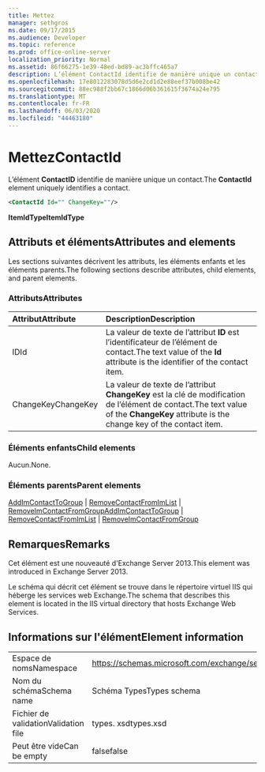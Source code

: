 ```yaml
---
title: Mettez
manager: sethgros
ms.date: 09/17/2015
ms.audience: Developer
ms.topic: reference
ms.prod: office-online-server
localization_priority: Normal
ms.assetid: 86f66275-1e39-48ed-bd89-ac3bffc465a7
description: L’élément ContactId identifie de manière unique un contact.
ms.openlocfilehash: 17e8012283078d5d6e2cd1d2e88eef37b008be42
ms.sourcegitcommit: 88ec988f2bb67c1866d06b361615f3674a24e795
ms.translationtype: MT
ms.contentlocale: fr-FR
ms.lasthandoff: 06/03/2020
ms.locfileid: "44463180"
---
```

# <a name="contactid"></a><span data-ttu-id="8a5d0-103">Mettez</span><span class="sxs-lookup"><span data-stu-id="8a5d0-103">ContactId</span></span>

<span data-ttu-id="8a5d0-104">L’élément **ContactID** identifie de manière unique un contact.</span><span class="sxs-lookup"><span data-stu-id="8a5d0-104">The **ContactId** element uniquely identifies a contact.</span></span> 
  
```XML
<ContactId Id="" ChangeKey=""/>
```

 <span data-ttu-id="8a5d0-105">**ItemIdType**</span><span class="sxs-lookup"><span data-stu-id="8a5d0-105">**ItemIdType**</span></span>
## <a name="attributes-and-elements"></a><span data-ttu-id="8a5d0-106">Attributs et éléments</span><span class="sxs-lookup"><span data-stu-id="8a5d0-106">Attributes and elements</span></span>

<span data-ttu-id="8a5d0-107">Les sections suivantes décrivent les attributs, les éléments enfants et les éléments parents.</span><span class="sxs-lookup"><span data-stu-id="8a5d0-107">The following sections describe attributes, child elements, and parent elements.</span></span>
  
### <a name="attributes"></a><span data-ttu-id="8a5d0-108">Attributs</span><span class="sxs-lookup"><span data-stu-id="8a5d0-108">Attributes</span></span>

|<span data-ttu-id="8a5d0-109">**Attribut**</span><span class="sxs-lookup"><span data-stu-id="8a5d0-109">**Attribute**</span></span>|<span data-ttu-id="8a5d0-110">**Description**</span><span class="sxs-lookup"><span data-stu-id="8a5d0-110">**Description**</span></span>|
|:-----|:-----|
|<span data-ttu-id="8a5d0-111">ID</span><span class="sxs-lookup"><span data-stu-id="8a5d0-111">Id</span></span>  <br/> |<span data-ttu-id="8a5d0-112">La valeur de texte de l’attribut **ID** est l’identificateur de l’élément de contact.</span><span class="sxs-lookup"><span data-stu-id="8a5d0-112">The text value of the **Id** attribute is the identifier of the contact item.</span></span>  <br/> |
|<span data-ttu-id="8a5d0-113">ChangeKey</span><span class="sxs-lookup"><span data-stu-id="8a5d0-113">ChangeKey</span></span>  <br/> |<span data-ttu-id="8a5d0-114">La valeur de texte de l’attribut **ChangeKey** est la clé de modification de l’élément de contact.</span><span class="sxs-lookup"><span data-stu-id="8a5d0-114">The text value of the **ChangeKey** attribute is the change key of the contact item.</span></span>  <br/> |
   
### <a name="child-elements"></a><span data-ttu-id="8a5d0-115">Éléments enfants</span><span class="sxs-lookup"><span data-stu-id="8a5d0-115">Child elements</span></span>

<span data-ttu-id="8a5d0-116">Aucun.</span><span class="sxs-lookup"><span data-stu-id="8a5d0-116">None.</span></span>
  
### <a name="parent-elements"></a><span data-ttu-id="8a5d0-117">Éléments parents</span><span class="sxs-lookup"><span data-stu-id="8a5d0-117">Parent elements</span></span>

<span data-ttu-id="8a5d0-118">[AddImContactToGroup](addimcontacttogroup.md)  |  [RemoveContactFromImList](removecontactfromimlist.md)  |  [RemoveImContactFromGroup](removeimcontactfromgroup.md)</span><span class="sxs-lookup"><span data-stu-id="8a5d0-118">[AddImContactToGroup](addimcontacttogroup.md) | [RemoveContactFromImList](removecontactfromimlist.md) | [RemoveImContactFromGroup](removeimcontactfromgroup.md)</span></span>
  
## <a name="remarks"></a><span data-ttu-id="8a5d0-119">Remarques</span><span class="sxs-lookup"><span data-stu-id="8a5d0-119">Remarks</span></span>

<span data-ttu-id="8a5d0-120">Cet élément est une nouveauté d'Exchange Server 2013.</span><span class="sxs-lookup"><span data-stu-id="8a5d0-120">This element was introduced in Exchange Server 2013.</span></span>
  
<span data-ttu-id="8a5d0-121">Le schéma qui décrit cet élément se trouve dans le répertoire virtuel IIS qui héberge les services web Exchange.</span><span class="sxs-lookup"><span data-stu-id="8a5d0-121">The schema that describes this element is located in the IIS virtual directory that hosts Exchange Web Services.</span></span>
  
## <a name="element-information"></a><span data-ttu-id="8a5d0-122">Informations sur l'élément</span><span class="sxs-lookup"><span data-stu-id="8a5d0-122">Element information</span></span>

|||
|:-----|:-----|
|<span data-ttu-id="8a5d0-123">Espace de noms</span><span class="sxs-lookup"><span data-stu-id="8a5d0-123">Namespace</span></span>  <br/> |https://schemas.microsoft.com/exchange/services/2006/types  <br/> |
|<span data-ttu-id="8a5d0-124">Nom du schéma</span><span class="sxs-lookup"><span data-stu-id="8a5d0-124">Schema name</span></span>  <br/> |<span data-ttu-id="8a5d0-125">Schéma Types</span><span class="sxs-lookup"><span data-stu-id="8a5d0-125">Types schema</span></span>  <br/> |
|<span data-ttu-id="8a5d0-126">Fichier de validation</span><span class="sxs-lookup"><span data-stu-id="8a5d0-126">Validation file</span></span>  <br/> |<span data-ttu-id="8a5d0-127">types. xsd</span><span class="sxs-lookup"><span data-stu-id="8a5d0-127">types.xsd</span></span>  <br/> |
|<span data-ttu-id="8a5d0-128">Peut être vide</span><span class="sxs-lookup"><span data-stu-id="8a5d0-128">Can be empty</span></span>  <br/> |<span data-ttu-id="8a5d0-129">false</span><span class="sxs-lookup"><span data-stu-id="8a5d0-129">false</span></span>  <br/> |
   


